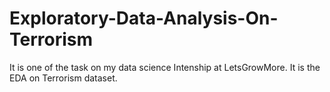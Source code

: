 # Exploratory-Data-Analysis-On-Terrorism
It is one of the task on my data science Intenship at LetsGrowMore. It is the EDA on Terrorism dataset.
